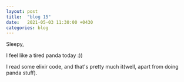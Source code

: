 ```yaml
---
layout: post
title:  "blog 15"
date:   2021-05-03 11:30:00 +0430
categories: blog
---
```


Sleepy,

I feel like a tired panda today :))

I read some elixir code, and that's pretty much it(well, apart from doing panda stuff).

